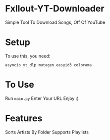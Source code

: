 # Fxllout-YT-Downloader
Simple Tool To Download Songs, Off Of YouTube

# Setup

To use this, you need:

``asyncio
yt_dlp
mutagen.easyid3
colorama``

# To Use

Run ``main.py``
Enter Your URL
Enjoy :)

# Features

Sorts Artists By Folder
Supports Playlists
